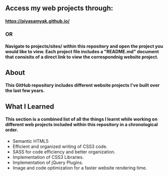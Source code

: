 ## Access my web projects through: ##
#### https://piyasamyak.github.io/

### OR

#### Navigate to projects/sites/ within this repository and open the project you would like to view. Each project file includes a "README.md" document that consisits of a direct link to view the correspondnig website project. ####

## About ##
#### This GitHub repository includes different website projects I've built over the last few years. ####

## What I Learned ##
#### This section is a combined list of all the things I learnt while working on different web projects included within this repository in a chronological order. ####
- Semantic HTML5
- Efficient and organized writing of CSS3 code.
- SASS for code efficiency and better organization.
- Implementation of CSS3 Libraries.
- Implementation of jQuery Plugins.
- Image and code optimization for a faster website rendering time.


